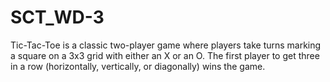 # SCT_WD-3
Tic-Tac-Toe is a classic two-player game where players take turns marking a square on a 3x3 grid with either an X or an O. The first player to get three in a row (horizontally, vertically, or diagonally) wins the game.
